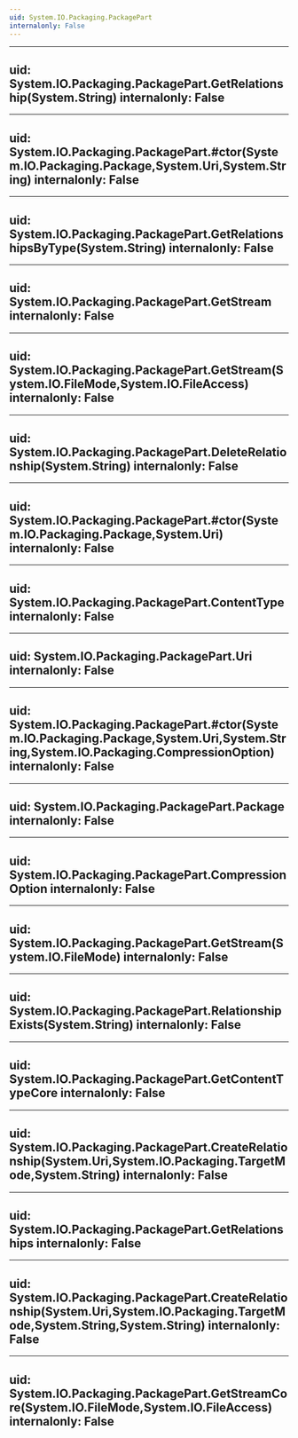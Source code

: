```yaml
---
uid: System.IO.Packaging.PackagePart
internalonly: False
---
```


---
uid: System.IO.Packaging.PackagePart.GetRelationship(System.String)
internalonly: False
---

---
uid: System.IO.Packaging.PackagePart.#ctor(System.IO.Packaging.Package,System.Uri,System.String)
internalonly: False
---

---
uid: System.IO.Packaging.PackagePart.GetRelationshipsByType(System.String)
internalonly: False
---

---
uid: System.IO.Packaging.PackagePart.GetStream
internalonly: False
---

---
uid: System.IO.Packaging.PackagePart.GetStream(System.IO.FileMode,System.IO.FileAccess)
internalonly: False
---

---
uid: System.IO.Packaging.PackagePart.DeleteRelationship(System.String)
internalonly: False
---

---
uid: System.IO.Packaging.PackagePart.#ctor(System.IO.Packaging.Package,System.Uri)
internalonly: False
---

---
uid: System.IO.Packaging.PackagePart.ContentType
internalonly: False
---

---
uid: System.IO.Packaging.PackagePart.Uri
internalonly: False
---

---
uid: System.IO.Packaging.PackagePart.#ctor(System.IO.Packaging.Package,System.Uri,System.String,System.IO.Packaging.CompressionOption)
internalonly: False
---

---
uid: System.IO.Packaging.PackagePart.Package
internalonly: False
---

---
uid: System.IO.Packaging.PackagePart.CompressionOption
internalonly: False
---

---
uid: System.IO.Packaging.PackagePart.GetStream(System.IO.FileMode)
internalonly: False
---

---
uid: System.IO.Packaging.PackagePart.RelationshipExists(System.String)
internalonly: False
---

---
uid: System.IO.Packaging.PackagePart.GetContentTypeCore
internalonly: False
---

---
uid: System.IO.Packaging.PackagePart.CreateRelationship(System.Uri,System.IO.Packaging.TargetMode,System.String)
internalonly: False
---

---
uid: System.IO.Packaging.PackagePart.GetRelationships
internalonly: False
---

---
uid: System.IO.Packaging.PackagePart.CreateRelationship(System.Uri,System.IO.Packaging.TargetMode,System.String,System.String)
internalonly: False
---

---
uid: System.IO.Packaging.PackagePart.GetStreamCore(System.IO.FileMode,System.IO.FileAccess)
internalonly: False
---
